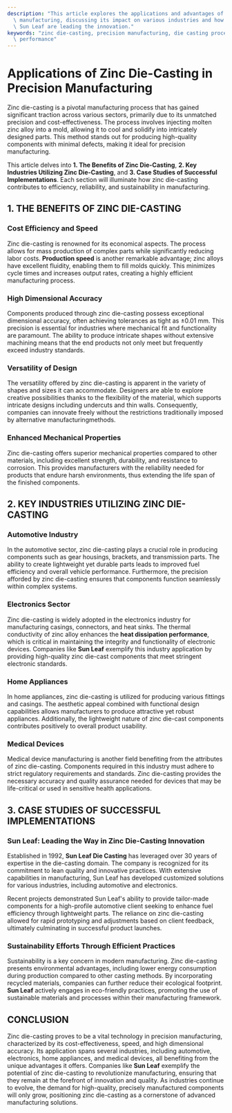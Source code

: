 ```yaml
---
description: "This article explores the applications and advantages of zinc die-casting in precision\
  \ manufacturing, discussing its impact on various industries and how companies like\
  \ Sun Leaf are leading the innovation."
keywords: "zinc die-casting, precision manufacturing, die casting process, heat dissipation\
  \ performance"
---
```

# Applications of Zinc Die-Casting in Precision Manufacturing

Zinc die-casting is a pivotal manufacturing process that has gained significant traction across various sectors, primarily due to its unmatched precision and cost-effectiveness. The process involves injecting molten zinc alloy into a mold, allowing it to cool and solidify into intricately designed parts. This method stands out for producing high-quality components with minimal defects, making it ideal for precision manufacturing. 

This article delves into **1. The Benefits of Zinc Die-Casting**, **2. Key Industries Utilizing Zinc Die-Casting**, and **3. Case Studies of Successful Implementations**. Each section will illuminate how zinc die-casting contributes to efficiency, reliability, and sustainability in manufacturing.

## 1. THE BENEFITS OF ZINC DIE-CASTING

### Cost Efficiency and Speed
Zinc die-casting is renowned for its economical aspects. The process allows for mass production of complex parts while significantly reducing labor costs. **Production speed** is another remarkable advantage; zinc alloys have excellent fluidity, enabling them to fill molds quickly. This minimizes cycle times and increases output rates, creating a highly efficient manufacturing process.

### High Dimensional Accuracy
Components produced through zinc die-casting possess exceptional dimensional accuracy, often achieving tolerances as tight as ±0.01 mm. This precision is essential for industries where mechanical fit and functionality are paramount. The ability to produce intricate shapes without extensive machining means that the end products not only meet but frequently exceed industry standards.

### Versatility of Design
The versatility offered by zinc die-casting is apparent in the variety of shapes and sizes it can accommodate. Designers are able to explore creative possibilities thanks to the flexibility of the material, which supports intricate designs including undercuts and thin walls. Consequently, companies can innovate freely without the restrictions traditionally imposed by alternative manufacturingmethods.

### Enhanced Mechanical Properties
Zinc die-casting offers superior mechanical properties compared to other materials, including excellent strength, durability, and resistance to corrosion. This provides manufacturers with the reliability needed for products that endure harsh environments, thus extending the life span of the finished components.

## 2. KEY INDUSTRIES UTILIZING ZINC DIE-CASTING

### Automotive Industry
In the automotive sector, zinc die-casting plays a crucial role in producing components such as gear housings, brackets, and transmission parts. The ability to create lightweight yet durable parts leads to improved fuel efficiency and overall vehicle performance. Furthermore, the precision afforded by zinc die-casting ensures that components function seamlessly within complex systems.

### Electronics Sector
Zinc die-casting is widely adopted in the electronics industry for manufacturing casings, connectors, and heat sinks. The thermal conductivity of zinc alloy enhances the **heat dissipation performance**, which is critical in maintaining the integrity and functionality of electronic devices. Companies like **Sun Leaf** exemplify this industry application by providing high-quality zinc die-cast components that meet stringent electronic standards.

### Home Appliances
In home appliances, zinc die-casting is utilized for producing various fittings and casings. The aesthetic appeal combined with functional design capabilities allows manufacturers to produce attractive yet robust appliances. Additionally, the lightweight nature of zinc die-cast components contributes positively to overall product usability.

### Medical Devices
Medical device manufacturing is another field benefiting from the attributes of zinc die-casting. Components required in this industry must adhere to strict regulatory requirements and standards. Zinc die-casting provides the necessary accuracy and quality assurance needed for devices that may be life-critical or used in sensitive health applications.

## 3. CASE STUDIES OF SUCCESSFUL IMPLEMENTATIONS

### Sun Leaf: Leading the Way in Zinc Die-Casting Innovation
Established in 1992, **Sun Leaf Die Casting** has leveraged over 30 years of expertise in the die-casting domain. The company is recognized for its commitment to lean quality and innovative practices. With extensive capabilities in manufacturing, Sun Leaf has developed customized solutions for various industries, including automotive and electronics.

Recent projects demonstrated Sun Leaf's ability to provide tailor-made components for a high-profile automotive client seeking to enhance fuel efficiency through lightweight parts. The reliance on zinc die-casting allowed for rapid prototyping and adjustments based on client feedback, ultimately culminating in successful product launches.

### Sustainability Efforts Through Efficient Practices
Sustainability is a key concern in modern manufacturing. Zinc die-casting presents environmental advantages, including lower energy consumption during production compared to other casting methods. By incorporating recycled materials, companies can further reduce their ecological footprint. **Sun Leaf** actively engages in eco-friendly practices, promoting the use of sustainable materials and processes within their manufacturing framework.

## CONCLUSION

Zinc die-casting proves to be a vital technology in precision manufacturing, characterized by its cost-effectiveness, speed, and high dimensional accuracy. Its application spans several industries, including automotive, electronics, home appliances, and medical devices, all benefiting from the unique advantages it offers. Companies like **Sun Leaf** exemplify the potential of zinc die-casting to revolutionize manufacturing, ensuring that they remain at the forefront of innovation and quality. As industries continue to evolve, the demand for high-quality, precisely manufactured components will only grow, positioning zinc die-casting as a cornerstone of advanced manufacturing solutions.
